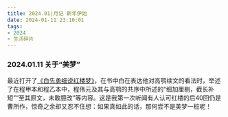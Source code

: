 ```yaml
---
title: 2024.01|月记 新年伊始
date: 2024-01-11 23:10:01
tags: 
- 2024
- 生活碎片
---
```




### 2024.01.11 关于“美梦”
最近打开了[《白先勇细说红楼梦》](https://book.douban.com/subject/26953532/)，在书中白在表达他对高鹗续文的看法时，举述了在程甲本和程乙本中，程伟元及其与高鹗的共序中所述的“细加厘剔，截长补短”“至其原文，未敢臆改”等内容。这是我第一次听闻有人认可红楼的后40回仍是曹所作，惊奇之余却又忍不住想：如果真如此的话，那何尝不是美梦一桩呢！